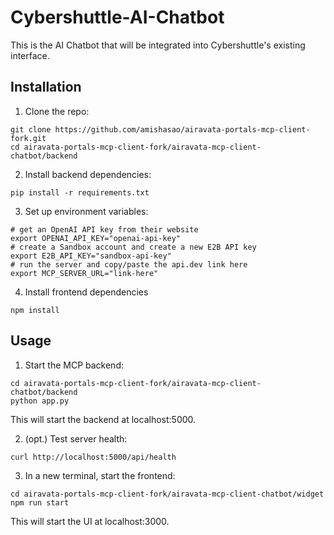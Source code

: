 # Cybershuttle-AI-Chatbot
This is the AI Chatbot that will be integrated into Cybershuttle's existing interface.

## Installation
1. Clone the repo:
```
git clone https://github.com/amishasao/airavata-portals-mcp-client-fork.git
cd airavata-portals-mcp-client-fork/airavata-mcp-client-chatbot/backend
```
2. Install backend dependencies:
```
pip install -r requirements.txt
```
3. Set up environment variables:
```
# get an OpenAI API key from their website
export OPENAI_API_KEY="openai-api-key"
# create a Sandbox account and create a new E2B API key
export E2B_API_KEY="sandbox-api-key"
# run the server and copy/paste the api.dev link here
export MCP_SERVER_URL="link-here"
```
4. Install frontend dependencies
```
npm install
```

## Usage
1. Start the MCP backend:
```
cd airavata-portals-mcp-client-fork/airavata-mcp-client-chatbot/backend
python app.py
```
This will start the backend at localhost:5000.

2. (opt.) Test server health:
```
curl http://localhost:5000/api/health
```
3. In a new terminal, start the frontend:
```
cd airavata-portals-mcp-client-fork/airavata-mcp-client-chatbot/widget
npm run start
```
This will start the UI at localhost:3000.

